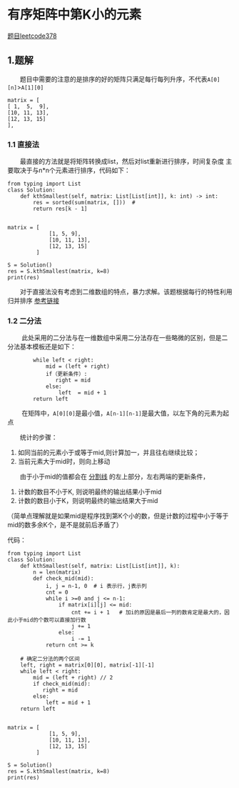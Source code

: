 # 有序矩阵中第K小的元素
[题目leetcode378](https://leetcode-cn.com/problems/kth-smallest-element-in-a-sorted-matrix/)
## 1.题解
&emsp;&emsp;题目中需要的注意的是排序的好的矩阵只满足每行每列升序，不代表`A[0][n]`>`A[1][0]`

    matrix = [              
    [ 1,  5,  9],
    [10, 11, 13],
    [12, 13, 15]
    ],

### 1.1 直接法
&emsp;&emsp;最直接的方法就是将矩阵转换成list，然后对list重新进行排序，时间复杂度
主要取决于与n*n个元素进行排序，代码如下：

    from typing import List
    class Solution:
        def kthSmallest(self, matrix: List[List[int]], k: int) -> int:
            res = sorted(sum(matrix, []))  # 
            return res[k - 1]
    
    
    matrix = [
                 [1, 5, 9],
                 [10, 11, 13],
                 [12, 13, 15]
             ]
    
    S = Solution()
    res = S.kthSmallest(matrix, k=8)
    print(res)
&emsp;&emsp;对于直接法没有考虑到二维数组的特点，暴力求解。该题根据每行的特性利用归并排序
[参考链接](https://leetcode-cn.com/problems/kth-smallest-element-in-a-sorted-matrix/solution/shi-yong-dui-heapde-si-lu-xiang-jie-ling-fu-python/)

### 1.2 二分法
&emsp;&emsp; 此处采用的二分法与在一维数组中采用二分法存在一些略微的区别，但是二分法基本模板还是如下：

            while left < right:
                mid = (left + right)
                if（更新条件）:  
                   right = mid 
                else:
                    left  = mid + 1
            return left

&emsp;&emsp; 在矩阵中，`A[0][0]`是最小值，`A[n-1][n-1]`是最大值，以左下角的元素为起点

&emsp;&emsp;统计的步骤：

1. 如同当前的元素小于或等于mid,则计算加一，并且往右继续比较；
2. 当前元素大于mid时，则向上移动

&emsp;&emsp;由于小于mid的值都会在 [分割线](https://leetcode-cn.com/problems/kth-smallest-element-in-a-sorted-matrix/solution/you-xu-ju-zhen-zhong-di-kxiao-de-yuan-su-by-leetco/)
的左上部分，左右两端的更新条件，

1. 计数的数目不小于K, 则说明最终的输出结果小于mid
2. 计数的数目小于K，则说明最终的输出结果大于mid

（简单点理解就是如果mid是程序找到第K个小的数，但是计数的过程中小于等于mid的数多余K个，是不是就前后矛盾了）

代码：

    from typing import List
    class Solution:
        def kthSmallest(self, matrix: List[List[int]], k):
            n = len(matrix)
            def check_mid(mid):
                i, j = n-1, 0  # i 表示行，j表示列
                cnt = 0
                while i >=0 and j <= n-1:
                    if matrix[i][j] <= mid:
                        cnt += i + 1   # 加i的原因是最后一列的数肯定是最大的，因此小于mid的个数可以直接加行数
                        j += 1
                    else:
                        i -= 1
                return cnt >= k

        # 确定二分法的两个区间
        left, right = matrix[0][0], matrix[-1][-1]
        while left < right:
            mid = (left + right) // 2
            if check_mid(mid):
               right = mid
            else:
                left = mid + 1
        return left
    
    
    matrix = [
                 [1, 5, 9],
                 [10, 11, 13],
                 [12, 13, 15]
             ]
    
    S = Solution()
    res = S.kthSmallest(matrix, k=8)
    print(res)